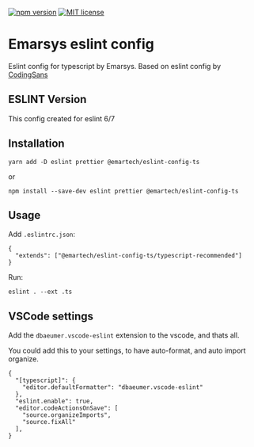 [![npm version](http://img.shields.io/npm/v/@codingsans/eslint-config.svg?style=flat)](https://npmjs.org/package/@codingsans/eslint-config "View this project on npm")
[![MIT license](http://img.shields.io/badge/license-MIT-brightgreen.svg)](http://opensource.org/licenses/MIT)


# Emarsys eslint config
Eslint config for typescript by Emarsys. Based on eslint config by [CodingSans](https://github.com/CodingSans/eslint-config-codingsans)

## ESLINT Version

This config created for eslint 6/7

## Installation

```
yarn add -D eslint prettier @emartech/eslint-config-ts
```
or
```
npm install --save-dev eslint prettier @emartech/eslint-config-ts
```

## Usage

Add `.eslintrc.json`:
```
{
  "extends": ["@emartech/eslint-config-ts/typescript-recommended"]
}
```

Run:
```
eslint . --ext .ts
```

## VSCode settings

Add the `dbaeumer.vscode-eslint` extension to the vscode, and thats all.

You could add this to your settings, to have auto-format, and auto import organize.
```
{
  "[typescript]": {
    "editor.defaultFormatter": "dbaeumer.vscode-eslint"
  },
  "eslint.enable": true,
  "editor.codeActionsOnSave": [
    "source.organizeImports",
    "source.fixAll"
  ],
}
```
